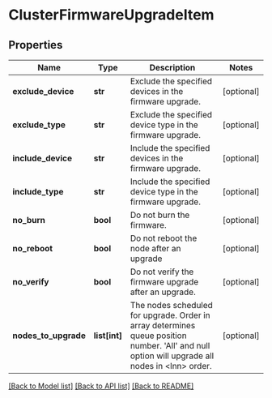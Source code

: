 # ClusterFirmwareUpgradeItem

## Properties
Name | Type | Description | Notes
------------ | ------------- | ------------- | -------------
**exclude_device** | **str** | Exclude the specified devices in the firmware upgrade. | [optional] 
**exclude_type** | **str** | Exclude the specified device type in the firmware upgrade. | [optional] 
**include_device** | **str** | Include the specified devices in the firmware upgrade. | [optional] 
**include_type** | **str** | Include the specified device type in the firmware upgrade. | [optional] 
**no_burn** | **bool** | Do not burn the firmware. | [optional] 
**no_reboot** | **bool** | Do not reboot the node after an upgrade | [optional] 
**no_verify** | **bool** | Do not verify the firmware upgrade after an upgrade. | [optional] 
**nodes_to_upgrade** | **list[int]** | The nodes scheduled for upgrade. Order in array determines queue position number. &#39;All&#39; and null option will upgrade all nodes in &lt;lnn&gt; order. | [optional] 

[[Back to Model list]](../README.md#documentation-for-models) [[Back to API list]](../README.md#documentation-for-api-endpoints) [[Back to README]](../README.md)


